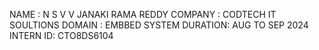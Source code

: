 NAME : N S V V JANAKI RAMA REDDY
COMPANY : CODTECH IT SOULTIONS
DOMAIN : EMBBED SYSTEM 
DURATION: AUG TO SEP 2024
INTERN ID: CTO8DS6104
